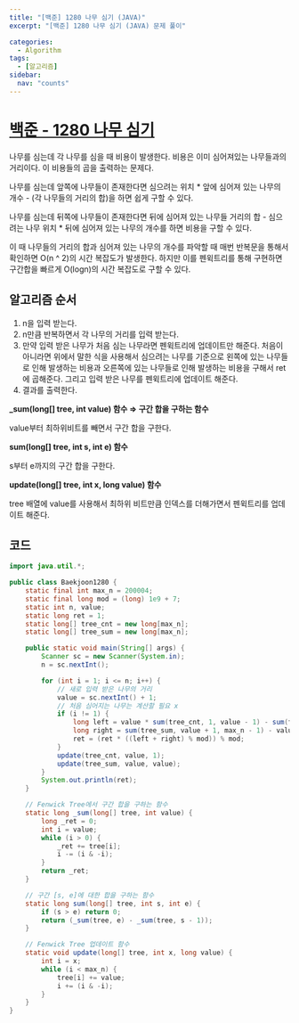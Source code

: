 ```yaml
---
title: "[백준] 1280 나무 심기 (JAVA)"
excerpt: "[백준] 1280 나무 심기 (JAVA) 문제 풀이"

categories:
  - Algorithm
tags:
  - [알고리즘]
sidebar:
  nav: "counts"
---
```


# [백준 - 1280 나무 심기](https://www.acmicpc.net/problem/1280)

나무를 심는데 각 나무를 심을 때 비용이 발생한다. 비용은 이미 심어져있는 나무들과의 거리이다. 이 비용들의 곱을 출력하는 문제다.

나무를 심는데 앞쪽에 나무들이 존재한다면 심으려는 위치 \* 앞에 심어져 있는 나무의 개수 - (각 나무들의 거리의 합)을 하면 쉽게 구할 수 있다.

나무를 심는데 뒤쪽에 나무들이 존재한다면 뒤에 심어져 있는 나무들 거리의 합 - 심으려는 나무 위치 \* 뒤에 심어져 있는 나무의 개수를 하면 비용을 구할 수 있다.

이 때 나무들의 거리의 합과 심어져 있는 나무의 개수를 파악할 때 매번 반복문을 통해서 확인하면 O(n ^ 2)의 시간 복잡도가 발생한다. 하지만 이를 펜윅트리를 통해 구현하면 구간합을 빠르게 O(logn)의 시간 복잡도로 구할 수 있다.

## 알고리즘 순서

1. n을 입력 받는다.
2. n만큼 반복하면서 각 나무의 거리를 입력 받는다.
3. 만약 입력 받은 나무가 처음 심는 나무라면 펜윅트리에 업데이트만 해준다. 처음이 아니라면 위에서 말한 식을 사용해서 심으려는 나무를 기준으로 왼쪽에 있는 나무들로 인해 발생하는 비용과 오른쪽에 있는 나무들로 인해 발생하는 비용을 구해서 ret에 곱해준다. 그리고 입력 받은 나무를 펜윅트리에 업데이트 해준다.
4. 결과를 출력한다.

**\_sum(long[] tree, int value) 함수 ⇒ 구간 합을 구하는 함수**

value부터 최하위비트를 빼면서 구간 합을 구한다.

**sum(long[] tree, int s, int e) 함수**

s부터 e까지의 구간 합을 구한다.

**update(long[] tree, int x, long value) 함수**

tree 배열에 value를 사용해서 최하위 비트만큼 인덱스를 더해가면서 펜윅트리를 업데이트 해준다.

## 코드

```java
import java.util.*;

public class Baekjoon1280 {
    static final int max_n = 200004;
    static final long mod = (long) 1e9 + 7;
    static int n, value;
    static long ret = 1;
    static long[] tree_cnt = new long[max_n];
    static long[] tree_sum = new long[max_n];

    public static void main(String[] args) {
        Scanner sc = new Scanner(System.in);
        n = sc.nextInt();

        for (int i = 1; i <= n; i++) {
            // 새로 입력 받은 나무의 거리
            value = sc.nextInt() + 1;
            // 처음 심어지는 나무는 계산할 필요 x
            if (i != 1) {
                long left = value * sum(tree_cnt, 1, value - 1) - sum(tree_sum, 1, value - 1);
                long right = sum(tree_sum, value + 1, max_n - 1) - value * sum(tree_cnt, value + 1, max_n - 1);
                ret = (ret * ((left + right) % mod)) % mod;
            }
            update(tree_cnt, value, 1);
            update(tree_sum, value, value);
        }
        System.out.println(ret);
    }

    // Fenwick Tree에서 구간 합을 구하는 함수
    static long _sum(long[] tree, int value) {
        long _ret = 0;
        int i = value;
        while (i > 0) {
            _ret += tree[i];
            i -= (i & -i);
        }
        return _ret;
    }

    // 구간 [s, e]에 대한 합을 구하는 함수
    static long sum(long[] tree, int s, int e) {
        if (s > e) return 0;
        return (_sum(tree, e) - _sum(tree, s - 1));
    }

    // Fenwick Tree 업데이트 함수
    static void update(long[] tree, int x, long value) {
        int i = x;
        while (i < max_n) {
            tree[i] += value;
            i += (i & -i);
        }
    }
}
```
